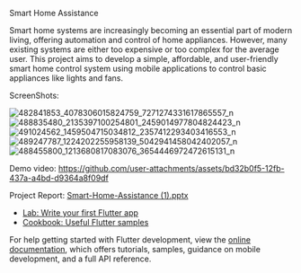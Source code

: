 Smart Home Assistance

Smart home systems are increasingly becoming an essential part of modern living, offering automation and
control of home appliances. However, many existing systems are either too expensive or too complex for the
average user. This project aims to develop a simple, affordable, and user-friendly smart home control system
using mobile applications to control basic appliances like lights and fans.

ScreenShots:

![482841853_4078306015824759_7271274331617865557_n](https://github.com/user-attachments/assets/9a6a816e-9928-45dd-bcce-c503e4cc59df)
![488835480_2135397100254801_2459014977804824423_n](https://github.com/user-attachments/assets/1ae71a97-07e1-470a-9853-76f5788bd652)
![491024562_1459504715034812_2357412293403416553_n](https://github.com/user-attachments/assets/0a82571c-5d94-47f6-98fb-eb1edaa31dbf)
![489247787_1224202255958139_5042941458042402057_n](https://github.com/user-attachments/assets/b5b3d910-0abf-4324-86d5-d63c45b61f28)
![488455800_1213680817083076_3654446972472615131_n](https://github.com/user-attachments/assets/211bdcc3-fb08-4a0d-8183-a07747244f42)


Demo video:
https://github.com/user-attachments/assets/bd32b0f5-12fb-437a-a4bd-d9364a8f09df

Project Report: 
[Smart-Home-Assistance (1).pptx](https://github.com/user-attachments/files/19938693/Smart-Home-Assistance.1.pptx)


- [Lab: Write your first Flutter app](https://docs.flutter.dev/get-started/codelab)
- [Cookbook: Useful Flutter samples](https://docs.flutter.dev/cookbook)

For help getting started with Flutter development, view the
[online documentation](https://docs.flutter.dev/), which offers tutorials,
samples, guidance on mobile development, and a full API reference.
